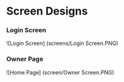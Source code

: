 # Screen Designs

### Login Screen
![Login Screen] (screens/Login Screen.PNG)

### Owner Page
![Home Page] (screen/Owner Screen.PNG)

